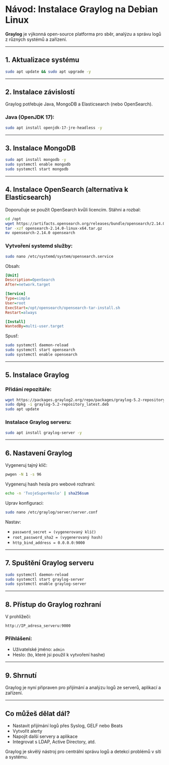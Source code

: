 # Návod: Instalace Graylog na Debian Linux

**Graylog** je výkonná open-source platforma pro sběr, analýzu a správu logů z různých systémů a zařízení.

---

## 1. Aktualizace systému

```bash
sudo apt update && sudo apt upgrade -y
```

---

## 2. Instalace závislostí

Graylog potřebuje Java, MongoDB a Elasticsearch (nebo OpenSearch).

### Java (OpenJDK 17):

```bash
sudo apt install openjdk-17-jre-headless -y
```

---

## 3. Instalace MongoDB

```bash
sudo apt install mongodb -y
sudo systemctl enable mongodb
sudo systemctl start mongodb
```

---

## 4. Instalace OpenSearch (alternativa k Elasticsearch)

Doporučuje se použít OpenSearch kvůli licencím. Stáhni a rozbal:

```bash
cd /opt
wget https://artifacts.opensearch.org/releases/bundle/opensearch/2.14.0/opensearch-2.14.0-linux-x64.tar.gz
tar -xzf opensearch-2.14.0-linux-x64.tar.gz
mv opensearch-2.14.0 opensearch
```

### Vytvoření systemd služby:

```bash
sudo nano /etc/systemd/system/opensearch.service
```

Obsah:

```ini
[Unit]
Description=OpenSearch
After=network.target

[Service]
Type=simple
User=root
ExecStart=/opt/opensearch/opensearch-tar-install.sh
Restart=always

[Install]
WantedBy=multi-user.target
```

Spusť:

```bash
sudo systemctl daemon-reload
sudo systemctl start opensearch
sudo systemctl enable opensearch
```

---

## 5. Instalace Graylog

### Přidání repozitáře:

```bash
wget https://packages.graylog2.org/repo/packages/graylog-5.2-repository_latest.deb
sudo dpkg -i graylog-5.2-repository_latest.deb
sudo apt update
```

### Instalace Graylog serveru:

```bash
sudo apt install graylog-server -y
```

---

## 6. Nastavení Graylog

Vygeneruj tajný klíč:

```bash
pwgen -N 1 -s 96
```

Vygeneruj hash hesla pro webové rozhraní:

```bash
echo -n 'TvojeSuperHeslo' | sha256sum
```

Uprav konfiguraci:

```bash
sudo nano /etc/graylog/server/server.conf
```

Nastav:
- `password_secret = (vygenerovaný klíč)`
- `root_password_sha2 = (vygenerovaný hash)`
- `http_bind_address = 0.0.0.0:9000`

---

## 7. Spuštění Graylog serveru

```bash
sudo systemctl daemon-reload
sudo systemctl start graylog-server
sudo systemctl enable graylog-server
```

---

## 8. Přístup do Graylog rozhraní

V prohlížeči:

```
http://IP_adresa_serveru:9000
```

### Přihlášení:

- Uživatelské jméno: `admin`
- Heslo: (to, které jsi použil k vytvoření hashe)

---

## 9. Shrnutí

Graylog je nyní připraven pro přijímání a analýzu logů ze serverů, aplikací a zařízení.

---

## Co můžeš dělat dál?

- Nastavit přijímání logů přes Syslog, GELF nebo Beats
- Vytvořit alerty
- Napojit další servery a aplikace
- Integrovat s LDAP, Active Directory, atd.

Graylog je skvělý nástroj pro centrální správu logů a detekci problémů v síti a systému.
